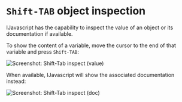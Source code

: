# `Shift-TAB` object inspection

IJavascript has the capability to inspect the value of an object or its
documentation if available.

To show the content of a variable, move the cursor to the end of that variable
and press `Shift-TAB`:

![Screenshot: Shift-Tab inspect
(value)](../images/screenshot-notebook-inspect-value.png)

When available, IJavascript will show the associated documentation instead:

![Screenshot: Shift-Tab inspect
(doc)](../images/screenshot-notebook-inspect-doc.png)
